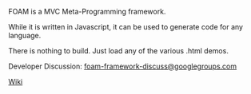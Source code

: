 FOAM is a MVC Meta-Programming framework.

While it is written in Javascript, it can be used to generate code for any
language.

There is nothing to build.  Just load any of the various .html demos.

Developer Discussion: [foam-framework-discuss@googlegroups.com](https://groups.google.com/forum/#!forum/foam-framework-discuss)

[Wiki](https://github.com/foam-framework/foam/wiki)
